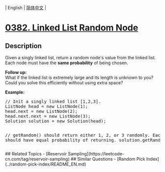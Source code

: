 
| English | [简体中文](README.md) |
# [0382. Linked List Random Node](https://leetcode-cn.com/problems/linked-list-random-node/)
## Description
<p>Given a singly linked list, return a random node's value from the linked list. Each node must have the <b>same probability</b> of being chosen.</p>

<p><b>Follow up:</b><br />
What if the linked list is extremely large and its length is unknown to you? Could you solve this efficiently without using extra space?
</p>

<p><b>Example:</b>
<pre>
// Init a singly linked list [1,2,3].
ListNode head = new ListNode(1);
head.next = new ListNode(2);
head.next.next = new ListNode(3);
Solution solution = new Solution(head);

// getRandom() should return either 1, 2, or 3 randomly. Each element should have equal probability of returning.
solution.getRandom();
</pre>
</p>
## Related Topics
- [Reservoir Sampling](https://leetcode-cn.com/tag/reservoir-sampling)
## Similar Questions
- [Random Pick Index](../random-pick-index/README_EN.md)
